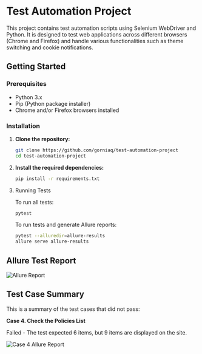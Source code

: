 # Test Automation Project

This project contains test automation scripts using Selenium WebDriver and Python. It is designed to test web applications across different browsers (Chrome and Firefox) and handle various functionalities such as theme switching and cookie notifications.

## Getting Started

### Prerequisites

- Python 3.x
- Pip (Python package installer)
- Chrome and/or Firefox browsers installed

### Installation

1. **Clone the repository:**
   ```bash
   git clone https://github.com/gorniaq/test-automation-project
   cd test-automation-project
   
2. **Install the required dependencies:**
   ```bash
   pip install -r requirements.txt

3. Running Tests

   To run all tests:
      ```bash
      pytest
      ```
   To run tests and generate Allure reports:
      ```bash
      pytest --alluredir=allure-results
      allure serve allure-results
      ```

## Allure Test Report
![Allure Report](https://imgur.com/o2HXad6.png)

## Test Case Summary

This is a summary of the test cases that did not pass:

   **Case 4. Check the Policies List**

   Failed - The test expected 6 items, but 9 items are displayed on the site.
   
![Case 4 Allure Report](https://imgur.com/wXyJFkR.png)
